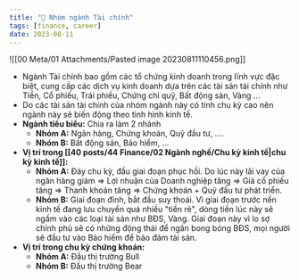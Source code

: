 ```yaml
---
title: "🌱 Nhóm ngành Tài chính"
tags: [finance, career]
date: 2023-08-11
---
```


![[00 Meta/01 Attachments/Pasted image 20230811110456.png]]

- Ngành Tài chính bao gồm các tổ chứng kinh doanh trong lĩnh vực đặc biệt, cung cấp các dịch vụ kinh doanh dựa trên các tài sản tài chính như Tiền, Cổ phiếu, Trái phiếu, Chứng chỉ quỹ, Bất động sản, Vàng ...
- Do các tài sản tài chính của nhóm ngành này có tính chu kỳ cao nên ngành này sẽ biến động theo tình hình kinh tế.
- **Ngành tiêu biểu:** Chia ra làm 2 nhánh
	- **Nhóm A:** Ngân hàng, Chứng khoán, Quỹ đầu tư, ....
	- **Nhóm B:** Bất động sản, Bảo hiểm, ...
- **Vị trí trong [[40 posts/44 Finance/02 Ngành nghề/Chu kỳ kinh tế|chu kỳ kinh tế]]:**
	- **Nhóm A:** Đáy chu kỳ, đầu giai đoạn phục hồi. Do lúc này lãi vay của ngân hàng giảm => Lợi nhuận của Doanh nghiệp tăng => Giá cổ phiếu tăng => Thanh khoản tăng => Chứng khoán + Quỹ đầu tư phát triển.
	- **Nhóm B:** Giai đoạn đỉnh, bắt đầu suy thoái. Vì giai đoạn trước nền kinh tế đang lưu chuyển quá nhiều "tiền rẻ", dòng tiền lúc này sẽ ngấm vào các loại tài sản như BĐS, Vàng. Giai đoạn này vì lo sợ chính phủ sẽ có những động thái để ngăn bong bóng BĐS, mọi người sẽ đầu tư vào Bảo hiểm để bảo đảm tài sản.
- **Vị trí trong chu kỳ chứng khoán:**
	- **Nhóm A:** Đầu thị trường Bull
	- **Nhóm B:** Đầu thị trường Bear
